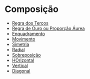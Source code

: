 # Composição

+ [Regra dos Terços](https://www.google.com.br/search?q=rule+thirds+photography&sca_esv=590127073&tbm=isch&source=lnms&sa=X&ved=2ahUKEwjcyM_C84mDAxX4rJUCHRXgABwQ_AUoAXoECAEQAw&biw=1916&bih=942&dpr=1)
+ [Regra de Ouro ou Proporção Áurea]()
+ [Enquadramento]()
+ [Movimento]()
+ [Simetria](https://www.google.com.br/search?q=rule+symmetry+photography&tbm=isch&ved=2ahUKEwjgwdXq84mDAxWHKLkGHVtoA6MQ2-cCegQIABAA&oq=rule+simetry+photography&gs_lcp=CgNpbWcQA1AAWABgAGgAcAB4AIABAIgBAJIBAJgBAKoBC2d3cy13aXotaW1n&sclient=img&ei=y1J4ZaCwDYfR5OUP29CNmAo&bih=942&biw=1916)
+ [Radial]()
+ [Sobreposição]()
+ [HOrizontal]()
+ [Vertical]()
+ [Diagonal]()
